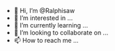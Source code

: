 - 👋 Hi, I’m @Ralphisaw
- 👀 I’m interested in ...
- 🌱 I’m currently learning ...
- 💞️ I’m looking to collaborate on ...
- 📫 How to reach me ...

<!---
Ralphisaw/Ralphisaw is a ✨ special ✨ repository because its `README.md` (this file) appears on your GitHub profile.
You can click the Preview link to take a look at your changes.
--->
